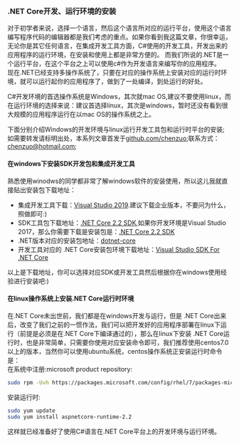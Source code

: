 ### .NET Core开发、运行环境的安装
对于初学者来说，选择一个语言，然后这个语言所对应的运行平台，使用这个语言编写程序代码的编辑器都是我们考虑的重点。如果你看到我这篇文章，你很幸运，无论你是其它任何语言，在集成开发工具方面，C#使用的开发工具，开发出来的应用程序的运行环境，在安装和使用上都是非常方便的。
而我们所说的.NET是一个运行平台，在这个平台之上可以使用c#作为开发语言来编写你的应用程序。  
现在.NET已经支持多操作系统了，只要在对应的操作系统上安装对应的运行时环境，就可以运行起你的应用程序了，做到了一处编译，到处运行的好处。  

C#开发环境的首选操作系统是Windows，其次就mac OS,建议不要使用linux，而在运行环境的选择来说：建议首选择linux，其次是windows，暂时还没有看到很大规模的应用程序运行在以mac OS的操作系统之上。  

下面分别介绍Windows的开发环境与linux运行开发工具包和运行时平台的安装;  
如需要转发请标明出处，本系列文章首发于[github.com/chenzuo](https://github.com/chenzuo/,chenzuo);联系方式：chenzuo@hotmail.com;
#### 在windows下安装SDK开发包和集成开发工具
熟悉使用winodws的同学都非常了解windows软件的安装使用，所以这儿我就直接贴出安装包下载地址：  
+ 集成开发工具下载：[Visual Studio 2019](https://visualstudio.microsoft.com/zh-hans/downloads/).建议下载企业版本，不要问为什么，照做即可:)
+ SDK工具包下载地址：[.NET Core 2.2 SDK](https://dotnet.microsoft.com/download/thank-you/dotnet-sdk-2.2.300-windows-x64-installer,.NET),如果你开发环境是Visual Studio 2017，那么你需要下载是安装包是：[.NET Core 2.2 SDK](https://dotnet.microsoft.com/download/thank-you/dotnet-sdk-2.2.107-windows-x64-installer)  
+ .NET版本对应的安装包地址：[dotnet-core](https://dotnet.microsoft.com/download/dotnet-core/2.2#sdk-2.2.107)  
+ 开发工具对应的 .NET Core安装包环境下载地址：[Visual Studio SDK For .NET Core ](https://dotnet.microsoft.com/download/visual-studio-sdks)

以上是下载地址，你可以选择对应SDK或开发工具然后根据你在windows使用经验进行安装吧:)
#### 在linux操作系统上安装.NET Core运行时环境
在.NET Core未出世前，我们都是在windows开发与运行，但是 .NET Core出来后，改变了我们之前的一惯作法，我们可以把开发好的应用程序部署在linux下运行（前提是必须是在.NET Core下编译通过的），那么在linux下安装 .NET Core运行时，也是非常简单，只需要你使用对应安装命令即可，我们推荐使用centos7.0以上的版本，当然你可以使用ubuntu系统，centos操作系统正安装运行时命令是：  
在系统中注册:microsoft product repository:
```sh
sudo rpm -Uvh https://packages.microsoft.com/config/rhel/7/packages-microsoft-prod.rpm
```
安装运行时:
```sh
sudo yum update  
sudo yum install aspnetcore-runtime-2.2
```
这样就已经准备好了使用C#语言在.NET Core平台上的开发环境与运行环境。